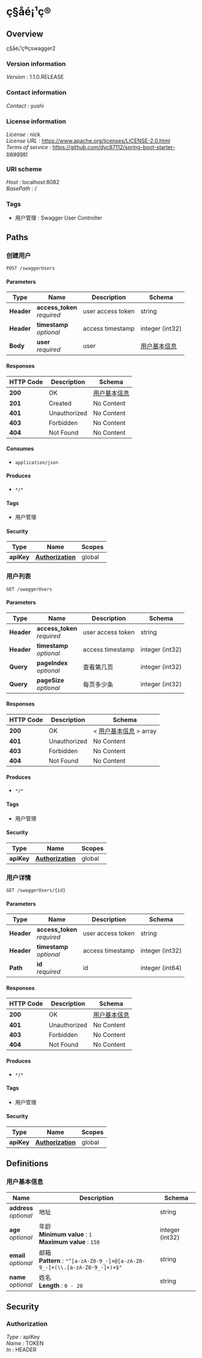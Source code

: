 # ç§å­é¡¹ç®


<a name="overview"></a>
## Overview
ç§å­é¡¹ç®çswagger2


### Version information
*Version* : 1.1.0.RELEASE


### Contact information
*Contact* : yushi


### License information
*License* : nick  
*License URL* : https://www.apache.org/licenses/LICENSE-2.0.html  
*Terms of service* : https://github.com/dyc87112/spring-boot-starter-swagger


### URI scheme
*Host* : localhost:8082  
*BasePath* : /


### Tags

* 用户管理 : Swagger User Controller




<a name="paths"></a>
## Paths

<a name="createusingpost"></a>
### 创建用户
```
POST /swaggerUsers
```


#### Parameters

|Type|Name|Description|Schema|
|---|---|---|---|
|**Header**|**access_token**  <br>*required*|user access token|string|
|**Header**|**timestamp**  <br>*optional*|access timestamp|integer (int32)|
|**Body**|**user**  <br>*required*|user|[用户基本信息](#f27103dead187fe6c304ecd07f70768d)|


#### Responses

|HTTP Code|Description|Schema|
|---|---|---|
|**200**|OK|[用户基本信息](#f27103dead187fe6c304ecd07f70768d)|
|**201**|Created|No Content|
|**401**|Unauthorized|No Content|
|**403**|Forbidden|No Content|
|**404**|Not Found|No Content|


#### Consumes

* `application/json`


#### Produces

* `*/*`


#### Tags

* 用户管理


#### Security

|Type|Name|Scopes|
|---|---|---|
|**apiKey**|**[Authorization](#authorization)**|global|


<a name="listusingget"></a>
### 用户列表
```
GET /swaggerUsers
```


#### Parameters

|Type|Name|Description|Schema|
|---|---|---|---|
|**Header**|**access_token**  <br>*required*|user access token|string|
|**Header**|**timestamp**  <br>*optional*|access timestamp|integer (int32)|
|**Query**|**pageIndex**  <br>*optional*|查看第几页|integer (int32)|
|**Query**|**pageSize**  <br>*optional*|每页多少条|integer (int32)|


#### Responses

|HTTP Code|Description|Schema|
|---|---|---|
|**200**|OK|< [用户基本信息](#f27103dead187fe6c304ecd07f70768d) > array|
|**401**|Unauthorized|No Content|
|**403**|Forbidden|No Content|
|**404**|Not Found|No Content|


#### Produces

* `*/*`


#### Tags

* 用户管理


#### Security

|Type|Name|Scopes|
|---|---|---|
|**apiKey**|**[Authorization](#authorization)**|global|


<a name="findbyidusingget"></a>
### 用户详情
```
GET /swaggerUsers/{id}
```


#### Parameters

|Type|Name|Description|Schema|
|---|---|---|---|
|**Header**|**access_token**  <br>*required*|user access token|string|
|**Header**|**timestamp**  <br>*optional*|access timestamp|integer (int32)|
|**Path**|**id**  <br>*required*|id|integer (int64)|


#### Responses

|HTTP Code|Description|Schema|
|---|---|---|
|**200**|OK|[用户基本信息](#f27103dead187fe6c304ecd07f70768d)|
|**401**|Unauthorized|No Content|
|**403**|Forbidden|No Content|
|**404**|Not Found|No Content|


#### Produces

* `*/*`


#### Tags

* 用户管理


#### Security

|Type|Name|Scopes|
|---|---|---|
|**apiKey**|**[Authorization](#authorization)**|global|




<a name="definitions"></a>
## Definitions

<a name="f27103dead187fe6c304ecd07f70768d"></a>
### 用户基本信息

|Name|Description|Schema|
|---|---|---|
|**address**  <br>*optional*|地址|string|
|**age**  <br>*optional*|年龄  <br>**Minimum value** : `1`  <br>**Maximum value** : `150`|integer (int32)|
|**email**  <br>*optional*|邮箱  <br>**Pattern** : `"^[a-zA-Z0-9_-]+@[a-zA-Z0-9_-]+(\\.[a-zA-Z0-9_-]+)+$"`|string|
|**name**  <br>*optional*|姓名  <br>**Length** : `0 - 20`|string|




<a name="securityscheme"></a>
## Security

<a name="authorization"></a>
### Authorization
*Type* : apiKey  
*Name* : TOKEN  
*In* : HEADER



